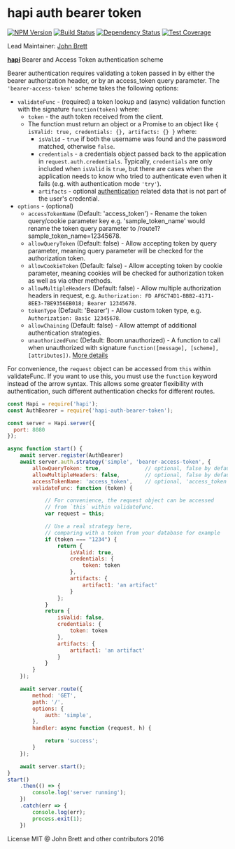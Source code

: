 # hapi auth bearer token

[![NPM Version](https://img.shields.io/npm/v/hapi-auth-bearer-token.svg)](https://npmjs.org/package/hapi-auth-bearer-token)
[![Build Status](https://travis-ci.org/johnbrett/hapi-auth-bearer-token.svg?branch=master)](https://travis-ci.org/johnbrett/hapi-auth-bearer-token)
[![Dependency Status](https://david-dm.org/johnbrett/hapi-auth-bearer-token.svg)](https://david-dm.org/johnbrett/hapi-auth-bearer-token)
[![Test Coverage](https://codeclimate.com/github/johnbrett/hapi-auth-bearer-token/badges/coverage.svg)](https://codeclimate.com/github/johnbrett/hapi-auth-bearer-token)

Lead Maintainer: [John Brett](https://github.com/johnbrett)

[**hapi**](https://github.com/hapijs/hapi) Bearer and Access Token authentication scheme

Bearer authentication requires validating a token passed in by either the bearer authorization header, or by an access_token query parameter. The `'bearer-access-token'` scheme takes the following options:

- `validateFunc` - (required) a token lookup and (async) validation function with the signature `function(token)` where:
    - `token` - the auth token received from the client.
    - The function must return an object or a Promise to an object like `{ isValid: true, credentials: {}, artifacts: {} }` where:
        - `isValid` - `true` if both the username was found and the password matched, otherwise `false`.
        - `credentials` - a credentials object passed back to the application in `request.auth.credentials`. Typically, `credentials` are only
          included when `isValid` is `true`, but there are cases when the application needs to know who tried to authenticate even when it fails
          (e.g. with authentication mode `'try'`).
        - `artifacts` - optional [authentication](http://hapijs.com/tutorials/auth) related data that is not part of the user's credential.
- `options` - (optional)
    - `accessTokenName` (Default: 'access_token') - Rename the token query/cookie parameter key e.g. 'sample_token_name' would rename the token query parameter to /route1?sample_token_name=12345678.
    - `allowQueryToken` (Default: false) - Allow accepting token by query parameter, meaning query parameter will be checked for the authorization token.
    - `allowCookieToken` (Default: false) - Allow accepting token by cookie parameter, meaning cookies will be checked for authorization token as well as via other methods.
    - `allowMultipleHeaders` (Default: false) - Allow multiple authorization headers in request, e.g. `Authorization: FD AF6C74D1-BBB2-4171-8EE3-7BE9356EB018; Bearer 12345678`.
    - `tokenType` (Default: 'Bearer') - Allow custom token type, e.g. `Authorization: Basic 12345678`.
    - `allowChaining` (Default: false) - Allow attempt of additional authentication strategies.
    - `unauthorizedFunc` (Default: Boom.unauthorized) - A function to call when unauthorized with signature `function([message], [scheme], [attributes])`. [More details](https://github.com/hapijs/boom#boomunauthorizedmessage-scheme-attributes)

For convenience, the `request` object can be accessed from `this` within validateFunc. If you want to use this, you must use the `function` keyword instead of the arrow syntax. This allows some greater flexibility with authentication, such different authentication checks for different routes.

```javascript
const Hapi = require('hapi');
const AuthBearer = require('hapi-auth-bearer-token');

const server = Hapi.server({
  port: 8080
});

async function start() {
    await server.register(AuthBearer)
    await server.auth.strategy('simple', 'bearer-access-token', {
        allowQueryToken: true,              // optional, false by default
        allowMultipleHeaders: false,        // optional, false by default
        accessTokenName: 'access_token',    // optional, 'access_token' by default
        validateFunc: function (token) {

            // For convenience, the request object can be accessed
            // from `this` within validateFunc.
            var request = this;

            // Use a real strategy here,
            // comparing with a token from your database for example
            if (token === "1234") {
                return {
                    isValid: true,
                    credentials: {
                        token: token
                    },
                    artifacts: {
                        artifact1: 'an artifact'
                    }
                };
            }
            return {
                isValid: false,
                credentials: {
                    token: token
                },
                artifacts: {
                    artifact1: 'an artifact'
                }
            }
        }
    });

    await server.route({
        method: 'GET',
        path: '/',
        options: {
            auth: 'simple',
        },
        handler: async function (request, h) {

            return 'success';
        }
    });

    await server.start();
}
start()
    .then(() => {
        console.log('server running');
    })
    .catch(err => {
        console.log(err);
        process.exit(1);
    })
```

License MIT @ John Brett and other contributors 2016
